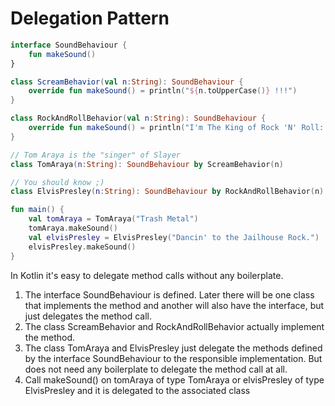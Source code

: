 # Delegation Pattern

<div class="language-kotlin" theme="idea" data-min-compiler-version="1.3">

```kotlin
interface SoundBehaviour {                                                          // 1
    fun makeSound()
}

class ScreamBehavior(val n:String): SoundBehaviour {                                // 2
    override fun makeSound() = println("${n.toUpperCase()} !!!")
}

class RockAndRollBehavior(val n:String): SoundBehaviour {                           // 2
    override fun makeSound() = println("I'm The King of Rock 'N' Roll: $n")
}

// Tom Araya is the "singer" of Slayer
class TomAraya(n:String): SoundBehaviour by ScreamBehavior(n)                       // 3

// You should know ;)
class ElvisPresley(n:String): SoundBehaviour by RockAndRollBehavior(n)              // 3

fun main() {
    val tomAraya = TomAraya("Trash Metal")
    tomAraya.makeSound()                                                            // 4
    val elvisPresley = ElvisPresley("Dancin' to the Jailhouse Rock.")
    elvisPresley.makeSound()
}
```

</div>

In Kotlin it's easy to delegate method calls without any boilerplate.

1.  The interface SoundBehaviour is defined. Later there will be one class that implements the method and another will 
    also have the interface, but just delegates the method call.
2.  The class ScreamBehavior and RockAndRollBehavior actually implement the method.
3.  The class TomAraya and ElvisPresley just delegate the methods defined by the interface SoundBehaviour to the 
    responsible implementation. But does not need any boilerplate to delegate the method call at all.
4.  Call makeSound() on tomAraya of type TomAraya or elvisPresley of type ElvisPresley and it is delegated to the
    associated class
